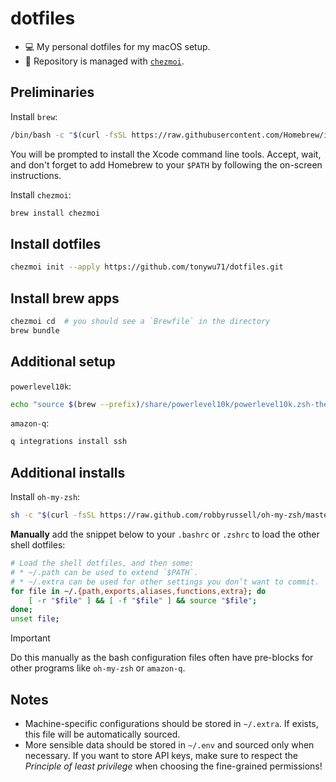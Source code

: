 # dotfiles

- 💻 My personal dotfiles for my macOS setup.
- 🏡 Repository is managed with [`chezmoi`](https://github.com/twpayne/chezmoi).

## Preliminaries

Install `brew`:

```bash
/bin/bash -c "$(curl -fsSL https://raw.githubusercontent.com/Homebrew/install/HEAD/install.sh)"
```

You will be prompted to install the Xcode command line tools. Accept, wait, and don't forget to add Homebrew to your `$PATH` by following the on-screen instructions.

Install `chezmoi`:

```bash
brew install chezmoi
```

## Install dotfiles

```bash
chezmoi init --apply https://github.com/tonywu71/dotfiles.git
```

## Install brew apps

```bash
chezmoi cd  # you should see a `Brewfile` in the directory
brew bundle
```

## Additional setup

`powerlevel10k`:

```bash
echo "source $(brew --prefix)/share/powerlevel10k/powerlevel10k.zsh-theme" >>~/.zshrc
```

`amazon-q`:

```bash
q integrations install ssh
```

## Additional installs

Install `oh-my-zsh`:

```bash
sh -c "$(curl -fsSL https://raw.github.com/robbyrussell/oh-my-zsh/master/tools/install.sh)"
```

**Manually** add the snippet below to your `.bashrc` or `.zshrc` to load the other shell dotfiles:

```bash
# Load the shell dotfiles, and then some:
# * ~/.path can be used to extend `$PATH`.
# * ~/.extra can be used for other settings you don’t want to commit.
for file in ~/.{path,exports,aliases,functions,extra}; do
    [ -r "$file" ] && [ -f "$file" ] && source "$file";
done;
unset file;
```

> [!IMPORTANT]
> Do this manually as the bash configuration files often have pre-blocks for other programs like `oh-my-zsh` or `amazon-q`.

## Notes

- Machine-specific configurations should be stored in `~/.extra`. If exists, this file will be automatically sourced.
- More sensible data should be stored in `~/.env` and sourced only when necessary. If you want to store API keys, make sure to respect the *Principle of least privilege* when choosing the fine-grained permissions!
